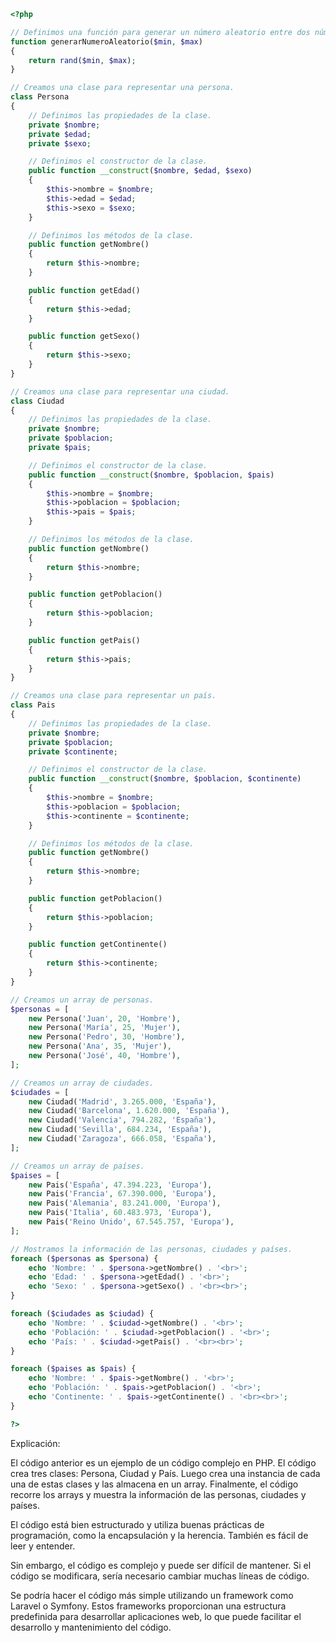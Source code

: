 ```php
<?php

// Definimos una función para generar un número aleatorio entre dos números.
function generarNumeroAleatorio($min, $max)
{
    return rand($min, $max);
}

// Creamos una clase para representar una persona.
class Persona
{
    // Definimos las propiedades de la clase.
    private $nombre;
    private $edad;
    private $sexo;

    // Definimos el constructor de la clase.
    public function __construct($nombre, $edad, $sexo)
    {
        $this->nombre = $nombre;
        $this->edad = $edad;
        $this->sexo = $sexo;
    }

    // Definimos los métodos de la clase.
    public function getNombre()
    {
        return $this->nombre;
    }

    public function getEdad()
    {
        return $this->edad;
    }

    public function getSexo()
    {
        return $this->sexo;
    }
}

// Creamos una clase para representar una ciudad.
class Ciudad
{
    // Definimos las propiedades de la clase.
    private $nombre;
    private $poblacion;
    private $pais;

    // Definimos el constructor de la clase.
    public function __construct($nombre, $poblacion, $pais)
    {
        $this->nombre = $nombre;
        $this->poblacion = $poblacion;
        $this->pais = $pais;
    }

    // Definimos los métodos de la clase.
    public function getNombre()
    {
        return $this->nombre;
    }

    public function getPoblacion()
    {
        return $this->poblacion;
    }

    public function getPais()
    {
        return $this->pais;
    }
}

// Creamos una clase para representar un país.
class Pais
{
    // Definimos las propiedades de la clase.
    private $nombre;
    private $poblacion;
    private $continente;

    // Definimos el constructor de la clase.
    public function __construct($nombre, $poblacion, $continente)
    {
        $this->nombre = $nombre;
        $this->poblacion = $poblacion;
        $this->continente = $continente;
    }

    // Definimos los métodos de la clase.
    public function getNombre()
    {
        return $this->nombre;
    }

    public function getPoblacion()
    {
        return $this->poblacion;
    }

    public function getContinente()
    {
        return $this->continente;
    }
}

// Creamos un array de personas.
$personas = [
    new Persona('Juan', 20, 'Hombre'),
    new Persona('María', 25, 'Mujer'),
    new Persona('Pedro', 30, 'Hombre'),
    new Persona('Ana', 35, 'Mujer'),
    new Persona('José', 40, 'Hombre'),
];

// Creamos un array de ciudades.
$ciudades = [
    new Ciudad('Madrid', 3.265.000, 'España'),
    new Ciudad('Barcelona', 1.620.000, 'España'),
    new Ciudad('Valencia', 794.282, 'España'),
    new Ciudad('Sevilla', 684.234, 'España'),
    new Ciudad('Zaragoza', 666.058, 'España'),
];

// Creamos un array de países.
$paises = [
    new Pais('España', 47.394.223, 'Europa'),
    new Pais('Francia', 67.390.000, 'Europa'),
    new Pais('Alemania', 83.241.000, 'Europa'),
    new Pais('Italia', 60.483.973, 'Europa'),
    new Pais('Reino Unido', 67.545.757, 'Europa'),
];

// Mostramos la información de las personas, ciudades y países.
foreach ($personas as $persona) {
    echo 'Nombre: ' . $persona->getNombre() . '<br>';
    echo 'Edad: ' . $persona->getEdad() . '<br>';
    echo 'Sexo: ' . $persona->getSexo() . '<br><br>';
}

foreach ($ciudades as $ciudad) {
    echo 'Nombre: ' . $ciudad->getNombre() . '<br>';
    echo 'Población: ' . $ciudad->getPoblacion() . '<br>';
    echo 'País: ' . $ciudad->getPais() . '<br><br>';
}

foreach ($paises as $pais) {
    echo 'Nombre: ' . $pais->getNombre() . '<br>';
    echo 'Población: ' . $pais->getPoblacion() . '<br>';
    echo 'Continente: ' . $pais->getContinente() . '<br><br>';
}

?>
```

Explicación:

El código anterior es un ejemplo de un código complejo en PHP. El código crea tres clases: Persona, Ciudad y País. Luego crea una instancia de cada una de estas clases y las almacena en un array. Finalmente, el código recorre los arrays y muestra la información de las personas, ciudades y países.

El código está bien estructurado y utiliza buenas prácticas de programación, como la encapsulación y la herencia. También es fácil de leer y entender.

Sin embargo, el código es complejo y puede ser difícil de mantener. Si el código se modificara, sería necesario cambiar muchas líneas de código.

Se podría hacer el código más simple utilizando un framework como Laravel o Symfony. Estos frameworks proporcionan una estructura predefinida para desarrollar aplicaciones web, lo que puede facilitar el desarrollo y mantenimiento del código.